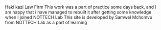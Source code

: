 Haki kazi Law Firm
This work was a part of practice some days back, and I am happy that i have managed to rebuilt it after getting some knowledge when I joined NOTTECH Lab
This site is developed by Samwel Mchomvu from NOTTECH Lab as a part of learning
